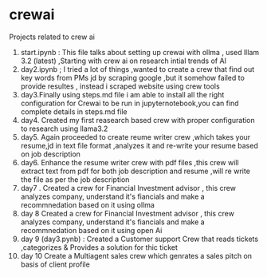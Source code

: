 # crewai
Projects related to crew ai

1. start.ipynb : This file talks about setting up crewai with ollma , used lllam 3.2 (latest) ,Starting with crew ai on research  intial trends of AI
2. day2.ipynb ; I tried a lot of things ,wanted to create a crew that find out key words from PMs jd by scraping google ,but it somehow failed to provide resultes , instead i scraped website using crew tools
3. day3.Finally using steps.md file i am able to install all the right configuration for Crewai to be run in jupyternotebook,you can find complete details in steps.md file
4. day4. Created my first reasearch based crew with proper configuration to research using llama3.2
5. day5. Again proceeded to create reume writer crew ,which takes your resume,jd in text file format ,analyzes it and re-write your resume based on job description
6. day6. Enhance the resume writer crew with pdf files ,this crew will extract text from pdf for both job description and resume ,will re write the file as per the job description
7. day7 . Created a crew for Financial Investment advisor , this crew analyzes company, understand it's fiancials and make a recommnedation based on it using ollma
8. day 8  Created a crew for Financial Investment advisor , this crew analyzes company, understand it's fiancials and make a recommnedation based on it using open Ai
9. day 9 (day3.pynb) : Created a Customer support Crew that reads tickets ,categorizes & Provides a solution for thic ticket
10. day 10 Create a Multiagent sales crew which genrates a sales pitch on basis of client profile
